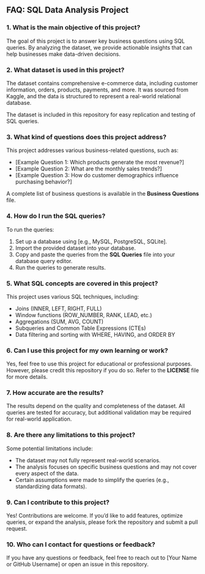 ## FAQ: SQL Data Analysis Project

### 1. **What is the main objective of this project?**
The goal of this project is to answer key business questions using SQL queries. By analyzing the dataset, we provide actionable insights that can help businesses make data-driven decisions.

### 2. **What dataset is used in this project?**
The dataset contains comprehensive e-commerce data, including customer information, orders, products, payments, and more. It was sourced from Kaggle, and the data is structured to represent a real-world relational database.


The dataset is included in this repository for easy replication and testing of SQL queries.

### 3. **What kind of questions does this project address?**
This project addresses various business-related questions, such as:
   - [Example Question 1: Which products generate the most revenue?]
   - [Example Question 2: What are the monthly sales trends?]
   - [Example Question 3: How do customer demographics influence purchasing behavior?]

A complete list of business questions is available in the **Business Questions** file.

### 4. **How do I run the SQL queries?**
To run the queries:
1. Set up a database using [e.g., MySQL, PostgreSQL, SQLite].
2. Import the provided dataset into your database.
3. Copy and paste the queries from the **SQL Queries** file into your database query editor.
4. Run the queries to generate results.

### 5. **What SQL concepts are covered in this project?**
This project uses various SQL techniques, including:
   - Joins (INNER, LEFT, RIGHT, FULL)
   - Window functions (ROW_NUMBER, RANK, LEAD, etc.)
   - Aggregations (SUM, AVG, COUNT)
   - Subqueries and Common Table Expressions (CTEs)
   - Data filtering and sorting with WHERE, HAVING, and ORDER BY

### 6. **Can I use this project for my own learning or work?**
Yes, feel free to use this project for educational or professional purposes. However, please credit this repository if you do so. Refer to the **LICENSE** file for more details.

### 7. **How accurate are the results?**
The results depend on the quality and completeness of the dataset. All queries are tested for accuracy, but additional validation may be required for real-world application.

### 8. **Are there any limitations to this project?**
Some potential limitations include:
   - The dataset may not fully represent real-world scenarios.
   - The analysis focuses on specific business questions and may not cover every aspect of the data.
   - Certain assumptions were made to simplify the queries (e.g., standardizing data formats).

### 9. **Can I contribute to this project?**
Yes! Contributions are welcome. If you’d like to add features, optimize queries, or expand the analysis, please fork the repository and submit a pull request.

### 10. **Who can I contact for questions or feedback?**
If you have any questions or feedback, feel free to reach out to [Your Name or GitHub Username] or open an issue in this repository.

